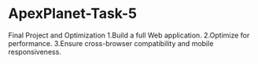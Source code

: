 # ApexPlanet-Task-5
Final Project and Optimization
1.Build a full Web application.
2.Optimize for performance.
3.Ensure cross-browser compatibility and mobile responsiveness.
